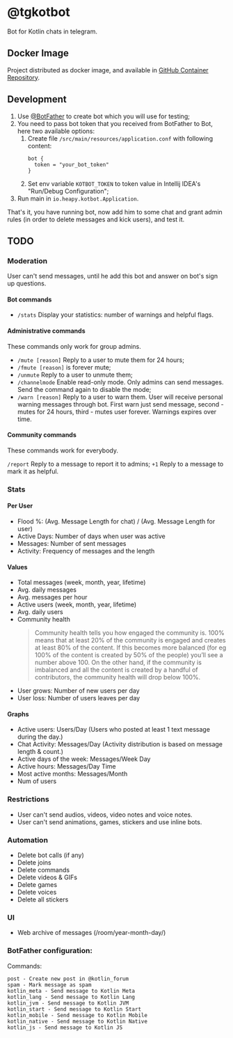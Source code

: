 # @tgkotbot

Bot for Kotlin chats in telegram.

## Docker Image

Project distributed as docker image, and available
in [GitHub Container Repository](https://github.com/Heapy/kotbot/pkgs/container/kotbot).

## Development

1. Use [@BotFather](https://t.me/BotFather) to create bot which you will use for testing;
1. You need to pass bot token that you received from BotFather to Bot, here two available options:
    1. Create file `/src/main/resources/application.conf` with following content:
       ```
       bot {
         token = "your_bot_token"
       }   
       ```
    1. Set env variable `KOTBOT_TOKEN` to token value in Intellij IDEA's "Run/Debug Configuration";
1. Run main in `io.heapy.kotbot.Application`.

That's it, you have running bot, now add him to some chat and grant admin rules (in order to delete messages and kick
users), and test it.

## TODO

### Moderation

User can't send messages, until he add this bot and answer on bot's sign up questions.

#### Bot commands

* `/stats` Display your statistics: number of warnings and helpful flags.

#### Administrative commands

These commands only work for group admins.

* `/mute [reason]` Reply to a user to mute them for 24 hours;
* `/fmute [reason]` is forever mute;
* `/unmute` Reply to a user to unmute them;
* `/channelmode` Enable read-only mode. Only admins can send messages. Send the command again to disable the mode;
* `/warn [reason]` Reply to a user to warn them. User will receive personal warning messages through bot. First warn
  just send message, second - mutes for 24 hours, third - mutes user forever. Warnings expires over time.

#### Community commands

These commands work for everybody.

`/report` Reply to a message to report it to admins;
`+1` Reply to a message to mark it as helpful.

### Stats

#### Per User

* Flood %: (Avg. Message Length for chat) / (Avg. Message Length for user)
* Active Days: Number of days when user was active
* Messages: Number of sent messages
* Activity: Frequency of messages and the length

#### Values

* Total messages (week, month, year, lifetime)
* Avg. daily messages
* Avg. messages per hour
* Active users (week, month, year, lifetime)
* Avg. daily users
* Community health
  > Community health tells you how engaged the community is. 100% means that at least 20% of the community is engaged and creates at least 80% of the content. If this becomes more balanced (for eg 100% of the content is created by 50% of the people) you’ll see a number above 100. On the other hand, if the community is imbalanced and all the content is created by a handful of contributors, the community health will drop below 100%.
* User grows: Number of new users per day
* User loss: Number of users leaves per day

#### Graphs

* Active users: Users/Day (Users who posted at least 1 text message during the day.)
* Chat Activity: Messages/Day (Activity distribution is based on message length & count.)
* Active days of the week: Messages/Week Day
* Active hours: Messages/Day Time
* Most active months: Messages/Month
* Num of users

### Restrictions

* User can't send audios, videos, video notes and voice notes.
* User can't send animations, games, stickers and use inline bots.

### Automation

* Delete bot calls (if any)
* Delete joins
* Delete commands
* Delete videos & GIFs
* Delete games
* Delete voices
* Delete all stickers

### UI

* Web archive of messages (/room/year-month-day/)

### BotFather configuration:

Commands:

```
post - Create new post in @kotlin_forum
spam - Mark message as spam
kotlin_meta - Send message to Kotlin Meta
kotlin_lang - Send message to Kotlin Lang
kotlin_jvm - Send message to Kotlin JVM
kotlin_start - Send message to Kotlin Start
kotlin_mobile - Send message to Kotlin Mobile
kotlin_native - Send message to Kotlin Native
kotlin_js - Send message to Kotlin JS
```
